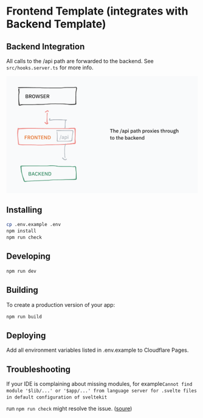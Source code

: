 # Frontend Template (integrates with Backend Template)

## Backend Integration

All calls to the /api path are forwarded to the backend. See `src/hooks.server.ts` for more info.

![Proxy Sketch](proxy-sketch.png)

## Installing

```bash
cp .env.example .env
npm install
npm run check
```

## Developing

```bash
npm run dev
```

## Building

To create a production version of your app:

```bash
npm run build
```

## Deploying

Add all environment variables listed in .env.example to Cloudflare Pages.

## Troubleshooting

If your IDE is complaining about missing modules, for example`Cannot find module '$lib/...' or '$app/...' from language server for .svelte files in default configuration of sveltekit`

run `npm run check` might resolve the issue. ([soure](https://github.com/sveltejs/language-tools/issues/1459#issuecomment-1465270092))

